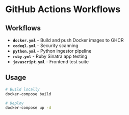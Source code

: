 # GitHub Actions Workflows

## Workflows

- **`docker.yml`** - Build and push Docker images to GHCR
- **`codeql.yml`** - Security scanning
- **`python.yml`** - Python ingestor pipeline
- **`ruby.yml`** - Ruby Sinatra app testing
- **`javascript.yml`** - Frontend test suite

## Usage

```bash
# Build locally
docker-compose build

# Deploy
docker-compose up -d
```
